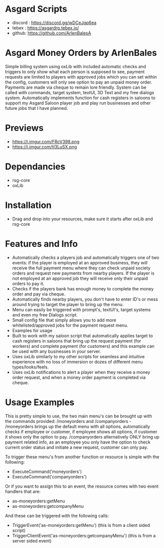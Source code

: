 # Asgard Scripts
- discord : https://discord.gg/wDCeJqp6ea
- tebex : https://asgardrp.tebex.io/
- github: https://github.com/ArlenBalesA

# Asgard Money Orders by ArlenBales
Simple billing system using oxLib with included automatic checks and triggers to only show what each person is supposed to see, payment requests are limited to players with approved jobs which you can set within the config, customers will only see option to pay an unpaid money order. Payments are made via cheque to remain lore friendly. System can be called with commands, target system, textUI, 3D Text and my free dialogs system. Automatically implements function for cash registers in saloons to support my Asgard Saloon player job and play run businesses and other future jobs that I have planned.

# Previews
- https://i.imgur.com/FRcV398.png
- https://i.imgur.com/tI3LuSX.png

# Dependancies
- rsg-core
- oxLib

# Installation
- Drag and drop into your resources, make sure it starts after oxLib and rsg-core

# Features and Info
- Automatically checks a players job and automatically triggers one of two events: if the player is employed at an approved business, they will receive the full payment menu where they can check unpaid society orders and request new payments from nearby players. If the player is not employed at an approved job they will receive only their unpaid orders to pay it.
- Checks if the players bank has enough money to complete the money order and pay via cheque.
- Automatically finds nearby players, you don't have to enter ID's or mess around trying to target the player to bring up the menu.
- Menu can easily be triggered with prompt's, textUI's, target systems and even my free Dialogs script.
- Small config file that simply allows you to add more whitelisted/approved jobs for the payment request menu.
- Examples for usage
- Built to work with my saloon script that automatically applies target to cash registers in saloons that bring up the request payment (for workers) and complete payment (for customers) and this example can be used with any businesses in your server.
- Uses oxLib similarly to my other scripts for seamless and intuitive experience with no loss of immersion or dozes of different menu types/looks/feels.
- Uses oxLib notifications to alert a player when they receive a money order request, and when a money order payment is completed via cheque.

# Usage Examples
This is pretty simple to use, the two main menu's can be brought up with the commands provided: /moneyorders and /companyorders - /moneyorders brings up the default menu with all options, automatically checks if employee or customer, if employee shows all options, if customer it shows only the option to pay. /companyorders alternatively ONLY bring up payment related info, as an employee you only have the option to check current order status and initiate a new request, customer can only pay.

To trigger these menu's from another function or resource is simple with the following:
- ExecuteCommand('moneyorders')
- ExecuteCommand('companyorders')

Or if you want to assign this to an event, the resource comes with two event handlers that are:
- as-moneyorders:getMenu
- as-moneyorders:getcompanyMenu

And these can be triggered with the following calls:
- TriggerEvent('as-moneyorders:getMenu') (this is from a client sided script)
- TriggerClientEvent('as-moneyorders:getcompanyMenu') (this is from a server sided event)